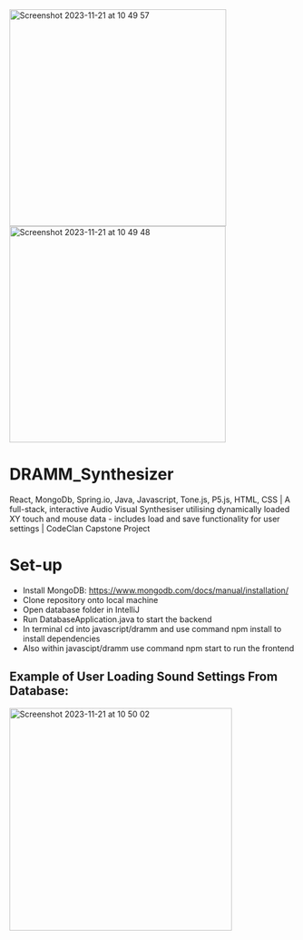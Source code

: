 <div background="white">
  
  <img width="382" alt="Screenshot 2023-11-21 at 10 49 57" src="https://github.com/MDW-94/DRAMM_Synthesizer/assets/138756503/93e6fc16-1d03-4fb6-afdd-be0db2b69804">
  &#x20;
  <img width="381" alt="Screenshot 2023-11-21 at 10 49 48" src="https://github.com/MDW-94/DRAMM_Synthesizer/assets/138756503/15d97eb5-8b84-468d-ad22-4dce7e42c265">

</div>



# DRAMM_Synthesizer
React, MongoDb, Spring.io, Java, Javascript, Tone.js, P5.js, HTML, CSS | A full-stack, interactive Audio Visual Synthesiser utilising dynamically loaded XY touch and mouse data - includes load and save functionality for user settings | CodeClan Capstone Project

# Set-up
- Install MongoDB: https://www.mongodb.com/docs/manual/installation/
- Clone repository onto local machine
- Open database folder in IntelliJ
- Run DatabaseApplication.java to start the backend
- In terminal cd into javascript/dramm and use command npm install to install dependencies
- Also within javascipt/dramm use command npm start to run the frontend


## Example of User Loading Sound Settings From Database:

<img width="392" alt="Screenshot 2023-11-21 at 10 50 02" src="https://github.com/MDW-94/DRAMM_Synthesizer/assets/138756503/7c53a81d-2a8f-42fc-bf7f-76cf938062e9">

